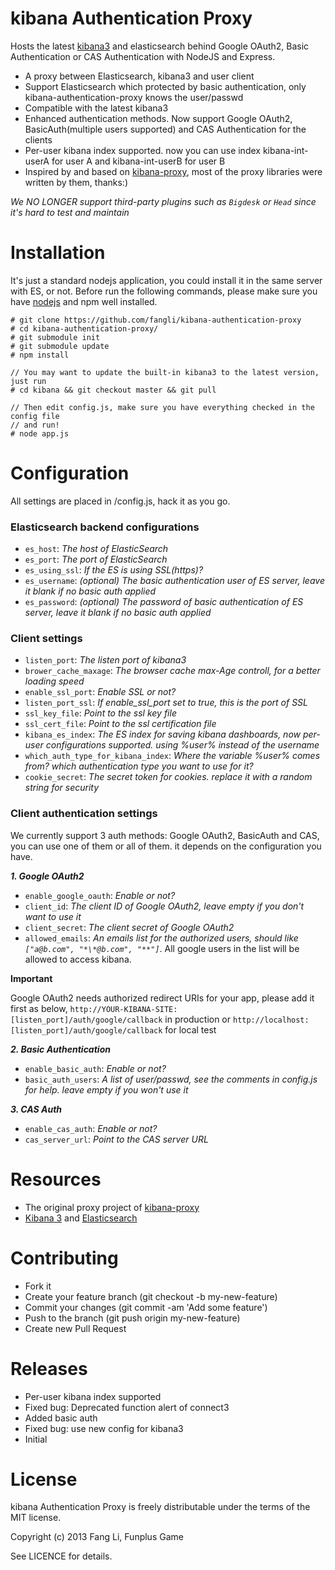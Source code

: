 kibana Authentication Proxy
============

Hosts the latest [kibana3](www.elasticsearch.org/overview/kibana/) and elasticsearch behind Google OAuth2, Basic Authentication or CAS Authentication with NodeJS and Express.

- A proxy between Elasticsearch, kibana3 and user client
- Support Elasticsearch which protected by basic authentication, only kibana-authentication-proxy knows the user/passwd
- Compatible with the latest kibana3
- Enhanced authentication methods. Now support Google OAuth2, BasicAuth(multiple users supported) and CAS Authentication for the clients
- Per-user kibana index supported. now you can use index kibana-int-userA for user A and kibana-int-userB for user B
- Inspired by and based on [kibana-proxy](https://github.com/hmalphettes/kibana-proxy), most of the proxy libraries were written by them, thanks:)

*We NO LONGER support third-party plugins such as `Bigdesk` or `Head` since it's hard to test and maintain*

Installation
=====

It's just a standard nodejs application, you could install it in the same server with ES, or not. Before run the following commands, please make sure you have [nodejs](http://nodejs.org/) and npm well installed.


```
# git clone https://github.com/fangli/kibana-authentication-proxy
# cd kibana-authentication-proxy/
# git submodule init
# git submodule update
# npm install

// You may want to update the built-in kibana3 to the latest version, just run
# cd kibana && git checkout master && git pull

// Then edit config.js, make sure you have everything checked in the config file
// and run!
# node app.js
```

Configuration
=============

All settings are placed in /config.js, hack it as you go.

### Elasticsearch backend configurations

- ``es_host``:  *The host of ElasticSearch*
- ``es_port``:  *The port of ElasticSearch*
- ``es_using_ssl``:  *If the ES is using SSL(https)?*
- ``es_username``:  *(optional) The basic authentication user of ES server, leave it blank if no basic auth applied*
- ``es_password``:  *(optional) The password of basic authentication of ES server, leave it blank if no basic auth applied*

### Client settings

- ``listen_port``:  *The listen port of kibana3*
- ``brower_cache_maxage``:  *The browser cache max-Age controll, for a better loading speed*
- ``enable_ssl_port``: *Enable SSL or not?*
- ``listen_port_ssl``: *If enable_ssl_port set to true, this is the port of SSL*
- ``ssl_key_file``: *Point to the ssl key file*
- ``ssl_cert_file``: *Point to the ssl certification file*
- ``kibana_es_index``: *The ES index for saving kibana dashboards, now per-user configurations supported. using %user% instead of the username*
- ``which_auth_type_for_kibana_index``: *Where the variable %user% comes from? which authentication type you want to use for it?*
- ``cookie_secret``: *The secret token for cookies. replace it with a random string for security*

### Client authentication settings

We currently support 3 auth methods: Google OAuth2, BasicAuth and CAS, you can use one of them or all of them. it depends on the configuration you have.

***1. Google OAuth2***

- ``enable_google_oauth``: *Enable or not?*
- ``client_id``:  *The client ID of Google OAuth2, leave empty if you don't want to use it*
- ``client_secret``: *The client secret of Google OAuth2*
- ``allowed_emails``: *An emails list for the authorized users, should like `["a@b.com", "*\*@b.com", "**"]`*. All google users in the list will be allowed to access kibana.

**Important**

Google OAuth2 needs authorized redirect URIs for your app, please add it first as below, ``http://YOUR-KIBANA-SITE:[listen_port]/auth/google/callback`` in production or ``http://localhost:[listen_port]/auth/google/callback`` for local test

***2. Basic Authentication***

- ``enable_basic_auth``: *Enable or not?*
- ``basic_auth_users``:  *A list of user/passwd, see the comments in config.js for help. leave empty if you won't use it*

***3. CAS Auth***

- ``enable_cas_auth``: *Enable or not?*
- ``cas_server_url``: *Point to the CAS server URL*

Resources
=========
- The original proxy project of [kibana-proxy](https://github.com/hmalphettes/kibana-proxy)
- [Kibana 3](http://www.elasticsearch.org/overview/kibana/) and [Elasticsearch](https://github.com/elasticsearch/elasticsearch)


Contributing
============
- Fork it
- Create your feature branch (git checkout -b my-new-feature)
- Commit your changes (git commit -am 'Add some feature')
- Push to the branch (git push origin my-new-feature)
- Create new Pull Request


Releases
========
- Per-user kibana index supported
- Fixed bug: Deprecated function alert of connect3
- Added basic auth
- Fixed bug: use new config for kibana3
- Initial


License
=======
kibana Authentication Proxy is freely distributable under the terms of the MIT license.

Copyright (c) 2013 Fang Li, Funplus Game

See LICENCE for details.
